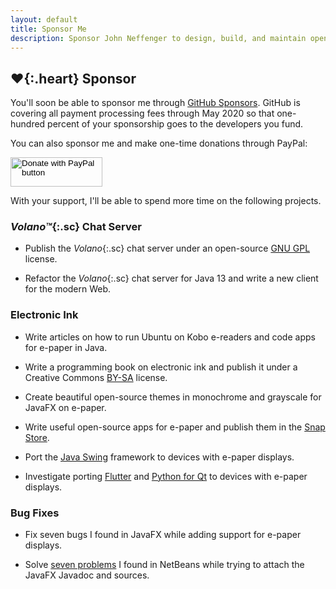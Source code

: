 ```yaml
---
layout: default
title: Sponsor Me
description: Sponsor John Neffenger to design, build, and maintain open-source software.
---
```


## **♥**{:.heart} Sponsor

You'll soon be able to sponsor me through [GitHub Sponsors][sponsors].
GitHub is covering all payment processing fees through May 2020 so that one-hundred percent of your sponsorship goes to the developers you fund.

You can also sponsor me and make one-time donations through PayPal:

<form action="https://www.paypal.com/cgi-bin/webscr" method="post" target="_top">
<input type="hidden" name="cmd" value="_s-xclick" />
<input type="hidden" name="hosted_button_id" value="TLPD5EPWLSM5G" />
<input type="image" src="https://www.paypalobjects.com/en_US/i/btn/btn_donateCC_LG.gif" border="0" name="submit" title="PayPal - The safer, easier way to pay online!" alt="Donate with PayPal button" width="147" height="47" />
</form>

With your support, I'll be able to spend more time on the following projects.

### *Volano™*{:.sc} Chat Server

* Publish the *Volano*{:.sc} chat server under an open-source [GNU GPL][gpl] license.

* Refactor the *Volano*{:.sc} chat server for Java 13 and write a new client for the modern Web.

### Electronic Ink

* Write articles on how to run Ubuntu on Kobo e-readers and code apps for e-paper in Java.

* Write a programming book on electronic ink and publish it under a Creative Commons [BY-SA][bysa] license.

* Create beautiful open-source themes in monochrome and grayscale for JavaFX on e-paper.

* Write useful open-source apps for e-paper and publish them in the [Snap Store][snap].

* Port the [Java Swing][swing] framework to devices with e-paper displays.

* Investigate porting [Flutter][flutter] and [Python for Qt][qt] to devices with e-paper displays.

### Bug Fixes

* Fix seven bugs I found in JavaFX while adding support for e-paper displays.

* Solve [seven problems][netbeans] I found in NetBeans while trying to attach the JavaFX Javadoc and sources.

[sponsors]: https://github.com/sponsors
[gpl]: https://choosealicense.com/licenses/gpl-3.0/ "GNU General Public License v3.0"
[bysa]: https://choosealicense.com/licenses/cc-by-sa-4.0/ "Creative Commons Attribution Share Alike 4.0 International"
[snap]: https://snapcraft.io/store "Install Linux apps using the Snap Store"
[swing]: https://docs.oracle.com/javase/tutorial/uiswing/index.html "Creating a GUI With JFC/Swing"
[flutter]: https://flutter.dev/ "Google's cross-platform UI toolkit"
[qt]: https://www.qt.io/qt-for-python "The official Python bindings for Qt"
[netbeans]: https://issues.apache.org/jira/browse/NETBEANS-3296 "NETBEANS-3296: Attaching JavaFX Javadoc and Sources"
